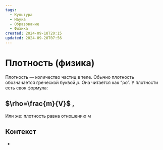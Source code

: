 ```yaml
---
tags:
  - Культура
  - Наука
  - Образование
  - Физика
created: 2024-09-18T20:15
updated: 2024-09-20T07:56
---
```

# Плотность (физика)

Плотность — количество частиц в теле.
Обычно плотность обозначается греческой буквой $\rho$. Она читается как “ро”.
У плотности есть своя формула:
## $\rho=\frac{m}{V}$ ,
Или же: плотность равна отношению м
## Контекст
- 

